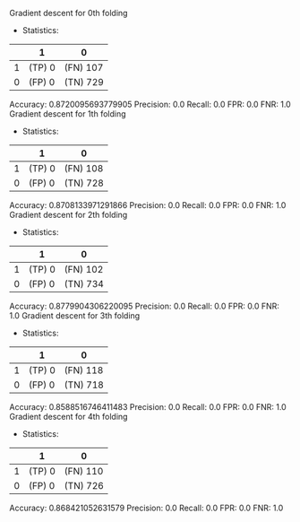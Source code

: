 Gradient descent for 0th folding
* Statistics: 

|          |    1     |    0     |
|----------|----------|----------|
|    1     |  (TP) 0  | (FN) 107 |
|    0     |  (FP) 0  | (TN) 729 |
Accuracy: 0.8720095693779905
Precision: 0.0
Recall: 0.0
FPR: 0.0
FNR: 1.0
Gradient descent for 1th folding
* Statistics: 

|          |    1     |    0     |
|----------|----------|----------|
|    1     |  (TP) 0  | (FN) 108 |
|    0     |  (FP) 0  | (TN) 728 |
Accuracy: 0.8708133971291866
Precision: 0.0
Recall: 0.0
FPR: 0.0
FNR: 1.0
Gradient descent for 2th folding
* Statistics: 

|          |    1     |    0     |
|----------|----------|----------|
|    1     |  (TP) 0  | (FN) 102 |
|    0     |  (FP) 0  | (TN) 734 |
Accuracy: 0.8779904306220095
Precision: 0.0
Recall: 0.0
FPR: 0.0
FNR: 1.0
Gradient descent for 3th folding
* Statistics: 

|          |    1     |    0     |
|----------|----------|----------|
|    1     |  (TP) 0  | (FN) 118 |
|    0     |  (FP) 0  | (TN) 718 |
Accuracy: 0.8588516746411483
Precision: 0.0
Recall: 0.0
FPR: 0.0
FNR: 1.0
Gradient descent for 4th folding
* Statistics: 

|          |    1     |    0     |
|----------|----------|----------|
|    1     |  (TP) 0  | (FN) 110 |
|    0     |  (FP) 0  | (TN) 726 |
Accuracy: 0.868421052631579
Precision: 0.0
Recall: 0.0
FPR: 0.0
FNR: 1.0
